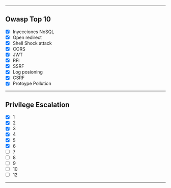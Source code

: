 -- -
## Owasp Top 10
- [x] Inyecciones NoSQL
- [x] Open redirect
- [x] Shell Shock attack
- [x] CORS
- [x] JWT
- [x] RFI
- [x] SSRF
- [x] Log posioning
- [x] CSRF
- [x] Protoype Pollution
-- - 
## Privilege Escalation
- [x] 1
- [x] 2
- [x] 3
- [x] 4
- [x] 5
- [x] 6
- [ ] 7
- [ ] 8
- [ ] 9
- [ ] 10
- [ ] 12
-- -
